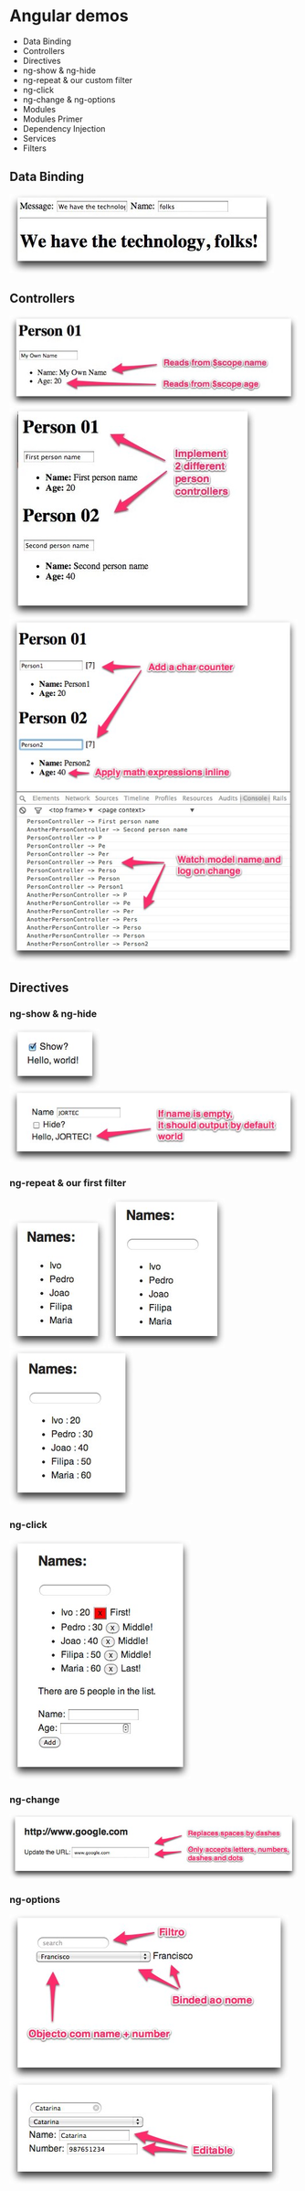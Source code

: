# Angular demos

* Data Binding
* Controllers
* Directives
 * ng-show & ng-hide
 * ng-repeat & our custom filter
 * ng-click
 * ng-change & ng-options
* Modules
 * Modules Primer
 * Dependency Injection
* Services
* Filters


## Data Binding

![Step 1](docs/d01_01.jpg)


## Controllers

![Step 1](docs/d02_01.jpg)
![Step 2](docs/d02_02.jpg)
![Step 3](docs/d02_03.jpg)


## Directives

### ng-show & ng-hide

![Step 1](docs/d03_01.jpg)
![Step 2](docs/d03_02.jpg)

### ng-repeat & our first filter

![Step 1](docs/d04_01.jpg)
![Step 2](docs/d04_02.jpg)
![Step 3](docs/d04_03.jpg)

### ng-click

![Step 1](docs/d05_01.jpg)

### ng-change

![Step 1](docs/d06_01.jpg)

### ng-options

![Step 1](docs/d07_01.jpg)
![Step 2](docs/d07_02.jpg)



